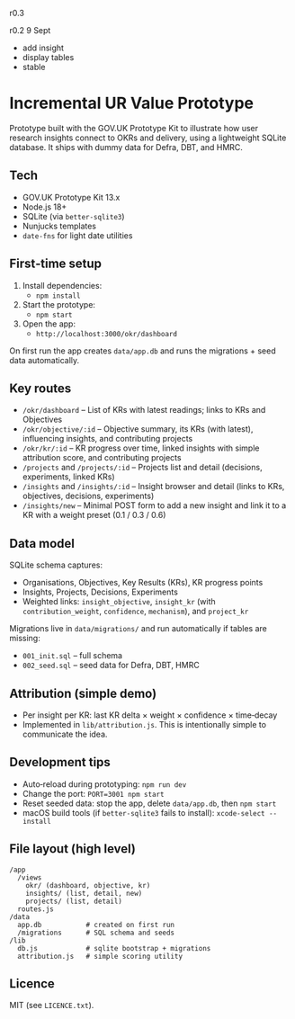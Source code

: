 r0.3



r0.2 9 Sept
- add insight
- display tables
- stable


# Incremental UR Value Prototype

Prototype built with the GOV.UK Prototype Kit to illustrate how user research insights connect to OKRs and delivery, using a lightweight SQLite database. It ships with dummy data for Defra, DBT, and HMRC.

## Tech
- GOV.UK Prototype Kit 13.x
- Node.js 18+
- SQLite (via `better-sqlite3`)
- Nunjucks templates
- `date-fns` for light date utilities

## First‑time setup
1. Install dependencies:
   - `npm install`
2. Start the prototype:
   - `npm start`
3. Open the app:
   - `http://localhost:3000/okr/dashboard`

On first run the app creates `data/app.db` and runs the migrations + seed data automatically.

## Key routes
- `/okr/dashboard` – List of KRs with latest readings; links to KRs and Objectives
- `/okr/objective/:id` – Objective summary, its KRs (with latest), influencing insights, and contributing projects
- `/okr/kr/:id` – KR progress over time, linked insights with simple attribution score, and contributing projects
- `/projects` and `/projects/:id` – Projects list and detail (decisions, experiments, linked KRs)
- `/insights` and `/insights/:id` – Insight browser and detail (links to KRs, objectives, decisions, experiments)
- `/insights/new` – Minimal POST form to add a new insight and link it to a KR with a weight preset (0.1 / 0.3 / 0.6)

## Data model
SQLite schema captures:
- Organisations, Objectives, Key Results (KRs), KR progress points
- Insights, Projects, Decisions, Experiments
- Weighted links: `insight_objective`, `insight_kr` (with `contribution_weight`, `confidence`, `mechanism`), and `project_kr`

Migrations live in `data/migrations/` and run automatically if tables are missing:
- `001_init.sql` – full schema
- `002_seed.sql` – seed data for Defra, DBT, HMRC

## Attribution (simple demo)
- Per insight per KR: last KR delta × weight × confidence × time‑decay
- Implemented in `lib/attribution.js`. This is intentionally simple to communicate the idea.

## Development tips
- Auto‑reload during prototyping: `npm run dev`
- Change the port: `PORT=3001 npm start`
- Reset seeded data: stop the app, delete `data/app.db`, then `npm start`
- macOS build tools (if `better-sqlite3` fails to install): `xcode-select --install`

## File layout (high level)
```
/app
  /views
    okr/ (dashboard, objective, kr)
    insights/ (list, detail, new)
    projects/ (list, detail)
  routes.js
/data
  app.db           # created on first run
  /migrations      # SQL schema and seeds
/lib
  db.js            # sqlite bootstrap + migrations
  attribution.js   # simple scoring utility
```

## Licence
MIT (see `LICENCE.txt`).

